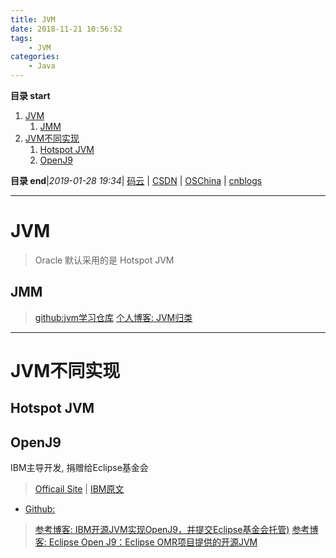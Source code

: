 ```yaml
---
title: JVM
date: 2018-11-21 10:56:52
tags: 
    - JVM
categories: 
    - Java
---
```


**目录 start**
 
1. [JVM](#jvm)
    1. [JMM](#jmm)
1. [JVM不同实现](#jvm不同实现)
    1. [Hotspot JVM](#hotspot-jvm)
    1. [OpenJ9](#openj9)

**目录 end**|_2019-01-28 19:34_| [码云](https://gitee.com/gin9) | [CSDN](http://blog.csdn.net/kcp606) | [OSChina](https://my.oschina.net/kcp1104) | [cnblogs](http://www.cnblogs.com/kuangcp)
****************************************
# JVM
> Oracle 默认采用的是 Hotspot JVM


## JMM
> [github:jvm学习仓库](https://github.com/xwjie/jvm)
> [个人博客: JVM归类](https://vinoit.me/tags/jvm/)

********************************

# JVM不同实现
## Hotspot JVM

## OpenJ9
IBM主导开发, 捐赠给Eclipse基金会
> [Officail Site](http://www.eclipse.org/openj9/) | [IBM原文](https://www.ibm.com/support/knowledgecenter/SSYKE2_8.0.0/com.ibm.java.vm.80.doc/docs/j9_intro.html)

- [Github:](https://github.com/eclipse/openj9)

> [参考博客: IBM开源JVM实现OpenJ9，并提交Eclipse基金会托管)](http://www.infoq.com/cn/news/2017/09/IBM-JVM-OpenJ9-Eclipse)
> [参考博客: Eclipse Open J9：Eclipse OMR项目提供的开源JVM](http://www.infoq.com/cn/news/2018/03/OMR-OpenJ9)
